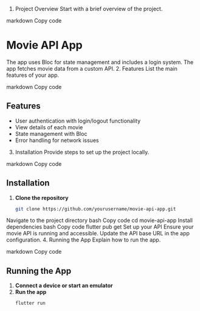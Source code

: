 1. Project Overview
Start with a brief overview of the project.

markdown
Copy code
# Movie API App

The app uses Bloc for state management and includes a login system. The app fetches movie data from a custom API.
2. Features
List the main features of your app.

markdown
Copy code
## Features

- User authentication with login/logout functionality
- View details of each movie
- State management with Bloc
- Error handling for network issues
3. Installation
Provide steps to set up the project locally.

markdown
Copy code
## Installation

1. **Clone the repository**
   ```bash
   git clone https://github.com/yourusername/movie-api-app.git
Navigate to the project directory
bash
Copy code
cd movie-api-app
Install dependencies
bash
Copy code
flutter pub get
Set up your API
Ensure your movie API is running and accessible.
Update the API base URL in the app configuration.
4. Running the App
Explain how to run the app.

markdown
Copy code
## Running the App

1. **Connect a device or start an emulator**
2. **Run the app**
   ```bash
   flutter run
